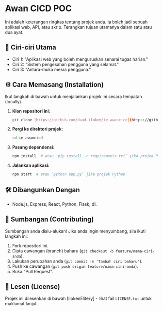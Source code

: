 # Awan CICD POC

Ini adalah keterangan ringkas tentang projek anda. Ia boleh jadi sebuah aplikasi web, API, atau skrip. Terangkan tujuan utamanya dalam satu atau dua ayat.

## 🚀 Ciri-ciri Utama

* Ciri 1: "Aplikasi web yang boleh menguruskan senarai tugas harian."
* Ciri 2: "Sistem pengesahan pengguna yang selamat."
* Ciri 3: "Antara-muka mesra pengguna."

## ⚙️ Cara Memasang (Installation)

Ikut langkah di bawah untuk menjalankan projek ini secara tempatan (locally).

1.  **Klon repositori ini:**
    ```bash
    git clone [https://github.com/daud-iloken/ie-awancicd](https://github.com/daud-iloken/ie-awancicd)
    ```

2.  **Pergi ke direktori projek:**
    ```bash
    cd ie-awancicd
    ```

3.  **Pasang dependensi:**
    ```bash
    npm install  # atau `pip install -r requirements.txt` jika projek Python
    ```

4.  **Jalankan aplikasi:**
    ```bash
    npm start  # atau `python app.py` jika projek Python
    ```

## 🛠️ Dibangunkan Dengan

* Node.js, Express, React, Python, Flask, dll.

## 🤝 Sumbangan (Contributing)

Sumbangan anda dialu-alukan! Jika anda ingin menyumbang, sila ikuti langkah ini:
1.  Fork repositori ini.
2.  Cipta cawangan (branch) baharu (`git checkout -b feature/nama-ciri-anda`).
3.  Lakukan perubahan anda (`git commit -m 'Tambah ciri baharu'`).
4.  Push ke cawangan (`git push origin feature/nama-ciri-anda`).
5.  Buka "Pull Request".

## 📄 Lesen (License)

Projek ini dilesenkan di bawah [IlokenElitery] - lihat fail `LICENSE.txt` untuk maklumat lanjut.
